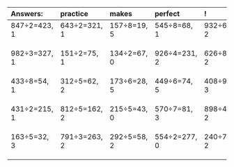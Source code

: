 | Answers: | practice | makes | perfect | ! |
| :--- | :--- | :--- | :--- | :--- |
| 847÷2=423, 1 | 643÷2=321, 1 | 157÷8=19, 5 | 545÷8=68, 1 | 932÷6=155, 2 | 
|   |   |   |   |   | 
|   |   |   |   |   | 
|   |   |   |   |   | 
| 982÷3=327, 1 | 151÷2=75, 1 | 134÷2=67, 0 | 926÷4=231, 2 | 626÷8=78, 2 | 
|   |   |   |   |   | 
|   |   |   |   |   | 
|   |   |   |   |   | 
| 433÷8=54, 1 | 312÷5=62, 2 | 173÷6=28, 5 | 449÷6=74, 5 | 408÷9=45, 3 | 
|   |   |   |   |   | 
|   |   |   |   |   | 
|   |   |   |   |   | 
| 431÷2=215, 1 | 812÷5=162, 2 | 215÷5=43, 0 | 570÷7=81, 3 | 898÷4=224, 2 | 
|   |   |   |   |   | 
|   |   |   |   |   | 
|   |   |   |   |   | 
| 163÷5=32, 3 | 791÷3=263, 2 | 292÷5=58, 2 | 554÷2=277, 0 | 240÷7=34, 2 | 
|   |   |   |   |   | 
|   |   |   |   |   | 
|   |   |   |   |   | 
